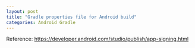 ```yaml
---
layout: post
title: "Gradle properties file for Android build"
categories: Android Gradle
---
```


Reference:
https://developer.android.com/studio/publish/app-signing.html

